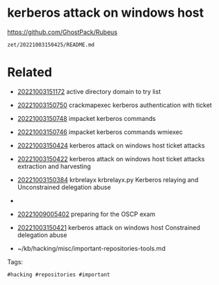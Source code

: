 # kerberos attack on windows host
https://github.com/GhostPack/Rubeus

` zet/20221003150425/README.md `

# Related

- [20221003151172](/zet/20221003151172/README.md) active directory domain to try list

- [20221003150750](/zet/20221003150750/README.md) crackmapexec kerberos authentication with ticket

- [20221003150748](/zet/20221003150748/README.md) impacket kerberos commands

- [20221003150746](/zet/20221003150746/README.md) impacket kerberos commands wmiexec

- [20221003150424](/zet/20221003150424/README.md) kerberos attack on windows host ticket attacks

- [20221003150422](/zet/20221003150422/README.md) kerberos attack on windows host ticket attacks extraction and harvesting

- [20221003150384](/zet/20221003150384/README.md) krbrelayx krbrelayx.py Kerberos relaying and Unconstrained delegation abuse

- 

- [20221009005402](/zet/20221009005402/README.md) preparing for the OSCP exam
- [20221003150421](/zet/20221003150421/README.md) kerberos attack on windows host Constrained delegation abuse
- ~/kb/hacking/misc/important-repositories-tools.md

Tags:

    #hacking #repositories #important 
